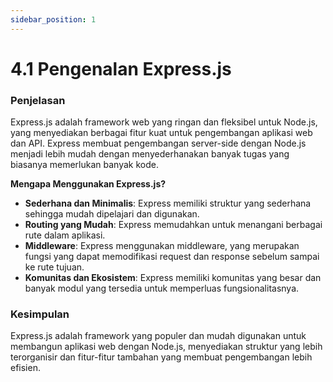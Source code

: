```yaml
---
sidebar_position: 1
---
```


# 4.1 Pengenalan Express.js

### Penjelasan
Express.js adalah framework web yang ringan dan fleksibel untuk Node.js, yang menyediakan berbagai fitur kuat untuk pengembangan aplikasi web dan API. Express membuat pengembangan server-side dengan Node.js menjadi lebih mudah dengan menyederhanakan banyak tugas yang biasanya memerlukan banyak kode.

**Mengapa Menggunakan Express.js?**

-   **Sederhana dan Minimalis**: Express memiliki struktur yang sederhana sehingga mudah dipelajari dan digunakan.
-   **Routing yang Mudah**: Express memudahkan untuk menangani berbagai rute dalam aplikasi.
-   **Middleware**: Express menggunakan middleware, yang merupakan fungsi yang dapat memodifikasi request dan response sebelum sampai ke rute tujuan.
-   **Komunitas dan Ekosistem**: Express memiliki komunitas yang besar dan banyak modul yang tersedia untuk memperluas fungsionalitasnya.

### Kesimpulan
 Express.js adalah framework yang populer dan mudah digunakan untuk membangun aplikasi web dengan Node.js, menyediakan struktur yang lebih terorganisir dan fitur-fitur tambahan yang membuat pengembangan lebih efisien.